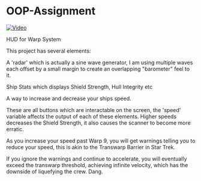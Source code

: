 # OOP-Assignment

[![Video]()](https://www.youtube.com/watch?v=eNwJD06pGTw)

HUD for Warp System

This project has several elements:

  A 'radar' which is actually a sine wave generator, I am using multiple waves each offset by a 
  small margin to create an overlapping "barometer" feel to it.
  
  Ship Stats which displays Shield Strength, Hull Integrity etc
  
  A way to increase and decrease your ships speed.
  
  These are all buttons which are interactable on the screen, the 'speed' variable
  affects the output of each of these elements. Higher speeds decreases the Shield
  Strength, it also causes the scanner to become more erratic.
  
  As you increase your speed past Warp 9, you will get warnings telling you to reduce 
  your speed, this is akin to the Transwarp Barrier in Star Trek. 
  
  If you ignore the warnings and continue to accelerate, you will eventually exceed
  the transwarp threshold, achieving infinite velocity, which has the downside of 
  liquefying the crew. Dang. 
  

